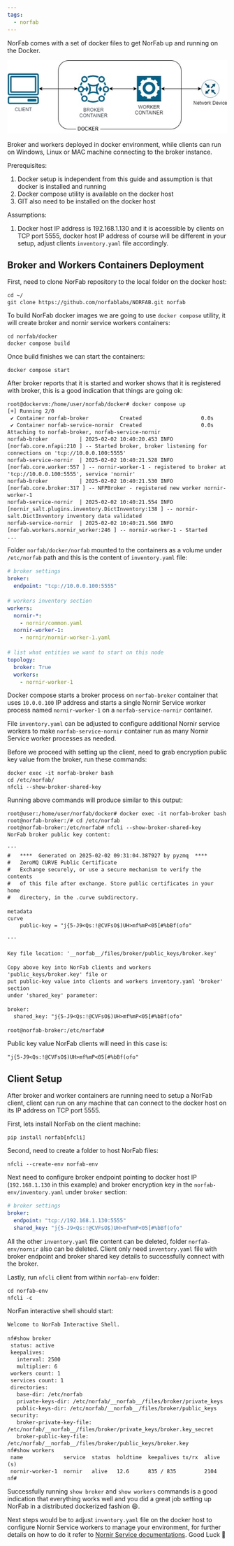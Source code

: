 ```yaml
---
tags:
  - norfab
---
```


NorFab comes with a set of docker files to get NorFab up and running on the Docker.

![Network Automations Fabric Architecture](images/docker_run.jpg)

Broker and workers deployed in docker environment, while clients can run on Windows, Linux or MAC machine connecting to the broker instance.

Prerequisites:

1. Docker setup is independent from this guide and assumption is that docker is installed and running 
2. Docker compose utility is available on the docker host
3. GIT also need to be installed on the docker host

Assumptions:

1. Docker host IP address is 192.168.1.130 and it is accessible by clients on TCP port 5555, docker host IP address of course will be different in your setup, adjust clients `inventory.yaml` file accordingly.

## Broker and Workers Containers Deployment

First, need to clone NorFab repository to the local folder on the docker host:

```
cd ~/
git clone https://github.com/norfablabs/NORFAB.git norfab
```

To build NorFab docker images we are going to use `docker compose` utility, it will create broker and nornir service workers containers:

```
cd norfab/docker
docker compose build
```

Once build finishes we can start the containers:

```
docker compose start
```

After broker reports that it is started and worker shows that it is registered with broker, this is a good indication that things are going ok:

```
root@dockervm:/home/user/norfab/docker# docker compose up
[+] Running 2/0
 ✔ Container norfab-broker          Created                   0.0s 
 ✔ Container norfab-service-nornir  Created                   0.0s 
Attaching to norfab-broker, norfab-service-nornir
norfab-broker          | 2025-02-02 10:40:20.453 INFO [norfab.core.nfapi:210 ] -- Started broker, broker listening for connections on 'tcp://10.0.0.100:5555'
norfab-service-nornir  | 2025-02-02 10:40:21.528 INFO [norfab.core.worker:557 ] -- nornir-worker-1 - registered to broker at 'tcp://10.0.0.100:5555', service 'nornir'
norfab-broker          | 2025-02-02 10:40:21.530 INFO [norfab.core.broker:317 ] -- NFPBroker - registered new worker nornir-worker-1
norfab-service-nornir  | 2025-02-02 10:40:21.554 INFO [nornir_salt.plugins.inventory.DictInventory:138 ] -- nornir-salt.DictInventory inventory data validated
norfab-service-nornir  | 2025-02-02 10:40:21.566 INFO [norfab.workers.nornir_worker:246 ] -- nornir-worker-1 - Started
...
```

Folder `norfab/docker/norfab` mounted to the containers as a volume under `/etc/norfab` path and this is the content of `inventory.yaml` file:

``` inventory.yaml
# broker settings
broker:
  endpoint: "tcp://10.0.0.100:5555"
  
# workers inventory section
workers:
  nornir-*:
    - nornir/common.yaml  
  nornir-worker-1:
    - nornir/nornir-worker-1.yaml
    
# list what entities we want to start on this node
topology:
  broker: True
  workers:
    - nornir-worker-1
```

Docker compose starts a broker process on `norfab-broker` container that uses `10.0.0.100` IP address and starts a single Nornir Service worker process named `nornir-worker-1` on a `norfab-service-nornir` container. 

File `inventory.yaml` can be adjusted to configure additional Nornir service workers to make `norfab-service-nornir` container run as many Nornir Service worker processes as needed.

Before we proceed with setting up the client, need to grab encryption public key value from the broker, run these commands:

```
docker exec -it norfab-broker bash
cd /etc/norfab/
nfcli --show-broker-shared-key
```

Running above commands will produce similar to this output:

```
root@user:/home/user/norfab/docker# docker exec -it norfab-broker bash
root@norfab-broker:/# cd /etc/norfab
root@norfab-broker:/etc/norfab# nfcli --show-broker-shared-key
NorFab broker public key content:

'''
#   ****  Generated on 2025-02-02 09:31:04.387927 by pyzmq  ****
#   ZeroMQ CURVE Public Certificate
#   Exchange securely, or use a secure mechanism to verify the contents
#   of this file after exchange. Store public certificates in your home
#   directory, in the .curve subdirectory.

metadata
curve
    public-key = "j{5-J9<Qs:!@CVFsO$)UH>mf%mP<05[#%bBf(ofo"

'''

Key file location: '__norfab__/files/broker/public_keys/broker.key'

Copy above key into NorFab clients and workers 'public_keys/broker.key' file or 
put public-key value into clients and workers inventory.yaml 'broker' section 
under 'shared_key' parameter:

broker:
  shared_key: "j{5-J9<Qs:!@CVFsO$)UH>mf%mP<05[#%bBf(ofo"

root@norfab-broker:/etc/norfab# 
```

Public key value NorFab clients will need in this case is:

```
"j{5-J9<Qs:!@CVFsO$)UH>mf%mP<05[#%bBf(ofo"
```

## Client Setup

After broker and worker containers are running need to setup a NorFab client, client can run on any machine that can connect to the docker host on its IP address on TCP port 5555.

First, lets install NorFab on the client machine:

```
pip install norfab[nfcli]
```

Second, need to create a folder to host NorFab files:

```
nfcli --create-env norfab-env
```

Next need to configure broker endpoint pointing to docker host IP (`192.168.1.130` in this example) and broker encryption key in the `norfab-env/inventory.yaml` under `broker` section:

``` inventory.yaml
# broker settings
broker:
  endpoint: "tcp://192.168.1.130:5555"
  shared_key: "j{5-J9<Qs:!@CVFsO$)UH>mf%mP<05[#%bBf(ofo"
```

All the other `inventory.yaml` file content can be deleted, folder `norfab-env/nornir` also can be deleted. Client only need `inventory.yaml` file with broker endpoint and broker shared key details to successfully connect with the broker.

Lastly, run `nfcli` client from within `norfab-env` folder:

```
cd norfab-env
nfcli -c
```

NorFan interactive shell should start:

```
Welcome to NorFab Interactive Shell.

nf#show broker
 status: active
 keepalives:
   interval: 2500
   multiplier: 6
 workers count: 1
 services count: 1
 directories:
   base-dir: /etc/norfab
   private-keys-dir: /etc/norfab/__norfab__/files/broker/private_keys
   public-keys-dir: /etc/norfab/__norfab__/files/broker/public_keys
 security:
   broker-private-key-file: /etc/norfab/__norfab__/files/broker/private_keys/broker.key_secret
   broker-public-key-file: /etc/norfab/__norfab__/files/broker/public_keys/broker.key
nf#show workers
 name             service  status  holdtime  keepalives tx/rx  alive (s) 
 nornir-worker-1  nornir   alive   12.6      835 / 835         2104
nf#
```

Successfully running `show broker` and `show workers` commands is a good indication that everything works well and you did a great job setting up NorFab in a distributed dockerized fashion :smile:.

Next steps would be to adjust `inventory.yaml` file on the docker host to configure Nornir Service workers to manage your environment, for further details on how to do it refer to [Nornir Service documentations](workers/nornir/services_nornir_service.md). Good Luck 🤞